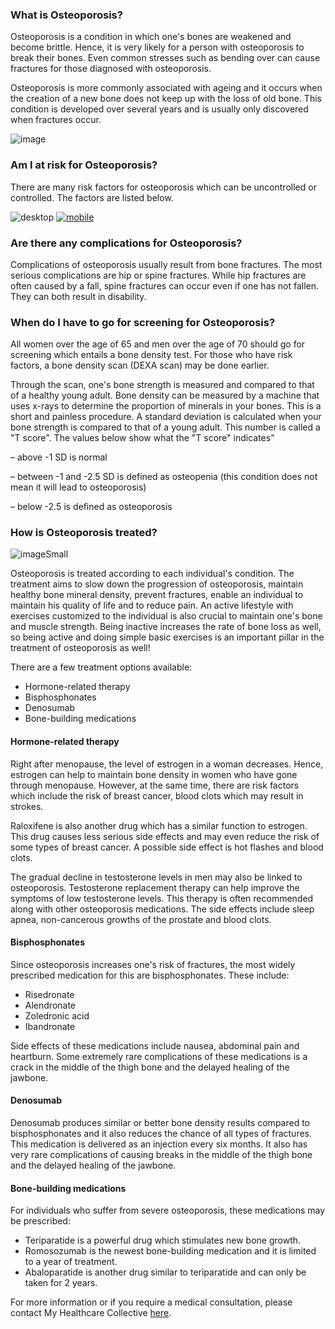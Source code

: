 ### What is Osteoporosis?

Osteoporosis is a condition in which one&#39;s bones are weakened and become brittle. Hence, it is very likely for a person with osteoporosis to break their bones. Even common stresses such as bending over can cause fractures for those diagnosed with osteoporosis.

Osteoporosis is more commonly associated with ageing and it occurs when the creation of a new bone does not keep up with the loss of old bone. This condition is developed over several years and is usually only discovered when fractures occur.

![image](/assets/post-images/post17b.png#center)

### Am I at risk for Osteoporosis?

There are many risk factors for osteoporosis which can be uncontrolled or controlled. The factors are listed below.

![desktop](/assets/post-images/post17d.png#desktop)
[![mobile](/assets/post-images/post17e.png#mobile)](/assets/post-images/post17e.png)

### Are there any complications for Osteoporosis?

Complications of osteoporosis usually result from bone fractures. The most serious complications are hip or spine fractures. While hip fractures are often caused by a fall, spine fractures can occur even if one has not fallen. They can both result in disability.

### When do I have to go for screening for Osteoporosis?

All women over the age of 65 and men over the age of 70 should go for screening which entails a bone density test. For those who have risk factors, a bone density scan (DEXA scan) may be done earlier.

Through the scan, one&#39;s bone strength is measured and compared to that of a healthy young adult. Bone density can be measured by a machine that uses x-rays to determine the proportion of minerals in your bones. This is a short and painless procedure. A standard deviation is calculated when your bone strength is compared to that of a young adult. This number is called a &quot;T score&quot;. The values below show what the &quot;T score&quot; indicates&quot;

– above -1 SD is normal

– between -1 and -2.5 SD is defined as osteopenia (this condition does not mean it will lead to osteoporosis)

– below -2.5 is defined as osteoporosis

### How is Osteoporosis treated?

![imageSmall](/assets/post-images/post17c.png#center)

Osteoporosis is treated according to each individual&#39;s condition. The treatment aims to slow down the progression of osteoporosis, maintain healthy bone mineral density, prevent fractures, enable an individual to maintain his quality of life and to reduce pain. An active lifestyle with exercises customized to the individual is also crucial to maintain one&#39;s bone and muscle strength. Being inactive increases the rate of bone loss as well, so being active and doing simple basic exercises is an important pillar in the treatment of osteoporosis as well!

There are a few treatment options available:

- Hormone-related therapy
- Bisphosphonates
- Denosumab
- Bone-building medications

#### Hormone-related therapy

Right after menopause, the level of estrogen in a woman decreases. Hence, estrogen can help to maintain bone density in women who have gone through menopause. However, at the same time, there are risk factors which include the risk of breast cancer, blood clots which may result in strokes.

Raloxifene is also another drug which has a similar function to estrogen. This drug causes less serious side effects and may even reduce the risk of some types of breast cancer. A possible side effect is hot flashes and blood clots.

The gradual decline in testosterone levels in men may also be linked to osteoporosis. Testosterone replacement therapy can help improve the symptoms of low testosterone levels. This therapy is often recommended along with other osteoporosis medications. The side effects include sleep apnea, non-cancerous growths of the prostate and blood clots.

#### Bisphosphonates

Since osteoporosis increases one&#39;s risk of fractures, the most widely prescribed medication for this are bisphosphonates. These include:

- Risedronate
- Alendronate
- Zoledronic acid
- Ibandronate

Side effects of these medications include nausea, abdominal pain and heartburn. Some extremely rare complications of these medications is a crack in the middle of the thigh bone and the delayed healing of the jawbone.

#### Denosumab

Denosumab produces similar or better bone density results compared to bisphosphonates and it also reduces the chance of all types of fractures. This medication is delivered as an injection every six months. It also has very rare complications of causing breaks in the middle of the thigh bone and the delayed healing of the jawbone.

#### Bone-building medications

For individuals who suffer from severe osteoporosis, these medications may be prescribed:

- Teriparatide is a powerful drug which stimulates new bone growth.
- Romosozumab is the newest bone-building medication and it is limited to a year of treatment.
- Abaloparatide is another drug similar to teriparatide and can only be taken for 2 years.

For more information or if you require a medical consultation, please contact My Healthcare Collective [here](https://www.myhealthcarecollective.com/contact-us).
